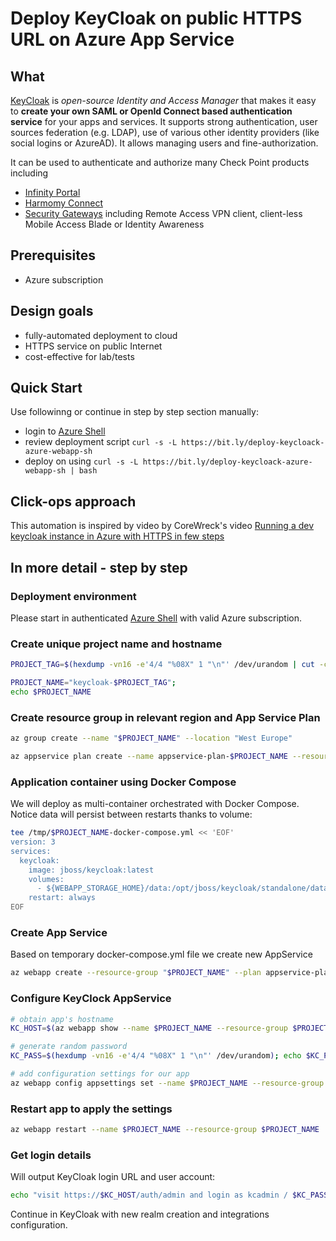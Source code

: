 # Deploy KeyCloak on public HTTPS URL on Azure App Service


## What

[KeyCloak](https://www.keycloak.org/) is *open-source Identity and Access Manager* that makes it easy to **create your own SAML or OpenId Connect based authentication service** for your apps and services. 
It supports strong authentication, user sources federation (e.g. LDAP), use of various other identity providers (like social logins or AzureAD). It allows managing users and fine-authorization.

It can be used to authenticate and authorize many Check Point products including
* [Infinity Portal](https://portal.checkpoint.com/signin)
* [Harmomy Connect](https://www.checkpoint.com/harmony/connect-sase/)
* [Security Gateways](https://www.checkpoint.com/quantum/next-generation-firewall/) including Remote Access VPN client, client-less Mobile Access Blade or Identity Awareness


## Prerequisites

* Azure subscription


## Design goals

* fully-automated deployment to cloud
* HTTPS service on public Internet
* cost-effective for lab/tests


## Quick Start

Use followinng or continue in step by step section manually:
* login to [Azure Shell](https://shell.azure.com)
* review deployment script `curl -s -L https://bit.ly/deploy-keycloack-azure-webapp-sh`
* deploy on using `curl -s -L https://bit.ly/deploy-keycloack-azure-webapp-sh | bash`


## Click-ops approach

This automation is inspired by video by CoreWreck's video [Running a dev keycloak instance in Azure with HTTPS in few steps](https://www.youtube.com/watch?v=neHFkd8c-gc) 


## In more detail - step by step

### Deployment environment

Please start in authenticated [Azure Shell](https://shell.azure.com) with valid Azure subscription.

### Create unique project name and hostname

```bash
PROJECT_TAG=$(hexdump -vn16 -e'4/4 "%08X" 1 "\n"' /dev/urandom | cut -c-6); echo $PROJECT_TAG

PROJECT_NAME="keycloak-$PROJECT_TAG"; 
echo $PROJECT_NAME
```

### Create resource group in relevant region and App Service Plan

```bash
az group create --name "$PROJECT_NAME" --location "West Europe"

az appservice plan create --name appservice-plan-$PROJECT_NAME --resource-group "$PROJECT_NAME" --sku B2 --is-linux
```


### Application container using Docker Compose

We will deploy as multi-container orchestrated with Docker Compose. Notice data will persist between restarts thanks to volume:
```bash
tee /tmp/$PROJECT_NAME-docker-compose.yml << 'EOF'
version: 3
services:
  keycloak:
    image: jboss/keycloak:latest
    volumes:
      - ${WEBAPP_STORAGE_HOME}/data:/opt/jboss/keycloak/standalone/data
    restart: always
EOF
```

### Create App Service

Based on temporary docker-compose.yml file we create new AppService

```bash
az webapp create --resource-group "$PROJECT_NAME" --plan appservice-plan-$PROJECT_NAME --name $PROJECT_NAME --multicontainer-config-type compose --multicontainer-config-file /tmp/$PROJECT_NAME-docker-compose.yml
```


### Configure KeyClock AppService

```bash
# obtain app's hostname
KC_HOST=$(az webapp show --name $PROJECT_NAME --resource-group $PROJECT_NAME | jq -r .defaultHostName); echo $_KC_HOST

# generate random password
KC_PASS=$(hexdump -vn16 -e'4/4 "%08X" 1 "\n"' /dev/urandom); echo $KC_PASS

# add configuration settings for our app
az webapp config appsettings set --name $PROJECT_NAME --resource-group $PROJECT_NAME --settings KEYCLOAK_FRONTEND_URL="https://$KC_HOST/auth" KEYCLOAK_USER=kcadmin KEYCLOAK_PASSWORD="$KC_PASS" WEBSITES_ENABLE_APP_SERVICE_STORAGE=true
```


### Restart app to apply the settings

```bash
az webapp restart --name $PROJECT_NAME --resource-group $PROJECT_NAME
```

### Get login details

Will output KeyCloak login URL and user account:
```bash
echo "visit https://$KC_HOST/auth/admin and login as kcadmin / $KC_PASS"
```

Continue in KeyCloak with new realm creation and integrations configuration.
